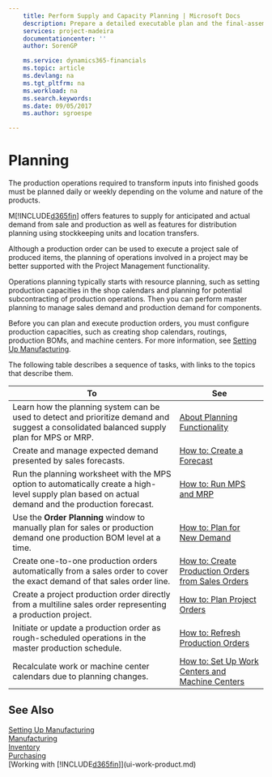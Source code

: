 ```yaml
---
    title: Perform Supply and Capacity Planning | Microsoft Docs
    description: Prepare a detailed executable plan and the final-assembly production schedule for sales and production demand.
    services: project-madeira
    documentationcenter: ''
    author: SorenGP

    ms.service: dynamics365-financials
    ms.topic: article
    ms.devlang: na
    ms.tgt_pltfrm: na
    ms.workload: na
    ms.search.keywords:
    ms.date: 09/05/2017
    ms.author: sgroespe

---
```

# Planning
The production operations required to transform inputs into finished goods must be planned daily or weekly depending on the volume and nature of the products.

M[!INCLUDE[d365fin](includes/d365fin_md.md)] offers features to supply for anticipated and actual demand from sale and production as well as features for distribution planning using stockkeeping units and location transfers.

Although a production order can be used to execute a project sale of produced items, the planning of operations involved in a project may be better supported with the Project Management functionality.

Operations planning typically starts with resource planning, such as setting production capacities in the shop calendars and planning for potential subcontracting of production operations. Then you can perform master planning to manage sales demand and production demand for components.

Before you can plan and execute production orders, you must configure production capacities, such as creating shop calendars, routings, production BOMs, and machine centers. For more information, see [Setting Up Manufacturing](production-configure-production-processes.md).

The following table describes a sequence of tasks, with links to the topics that describe them.   

|**To**|**See**|  
|------------|-------------|  
|Learn how the planning system can be used to detect and prioritize demand and suggest a consolidated balanced supply plan for MPS or MRP.|[About Planning Functionality](production-about-planning-functionality.md)|  
|Create and manage expected demand presented by sales forecasts.|[How to: Create a Forecast](production-how-to-create-a-forecast.md)|  
|Run the planning worksheet with the MPS option to automatically create a high-level supply plan based on actual demand and the production forecast.|[How to: Run MPS and MRP](production-how-to-run-mps-and-mrp.md)|  
|Use the **Order Planning** window to manually plan for sales or production demand one production BOM level at a time.|[How to: Plan for New Demand](production-how-to-plan-for-new-demand.md)|  
|Create one-to-one production orders automatically from a sales order to cover the exact demand of that sales order line.|[How to: Create Production Orders from Sales Orders](production-how-to-create-production-orders-from-sales-orders.md)|  
|Create a project production order directly from a multiline sales order representing a production project.|[How to: Plan Project Orders](production-how-to-plan-project-orders.md)|  
|Initiate or update a production order as rough-scheduled operations in the master production schedule.|[How to: Refresh Production Orders](production-how-to-refresh-production-orders.md)|
|Recalculate work or machine center calendars due to planning changes.|[How to: Set Up Work Centers and Machine Centers](production-how-to-set-up-work-and-machine-centers.md)|  

## See Also  
[Setting Up Manufacturing](production-configure-production-processes.md)  
[Manufacturing](production-production.md)    
[Inventory](inventory-manage-inventory.md)  
[Purchasing](purchasing-manage-purchasing.md)  
[Working with [!INCLUDE[d365fin](includes/d365fin_md.md)]](ui-work-product.md)
